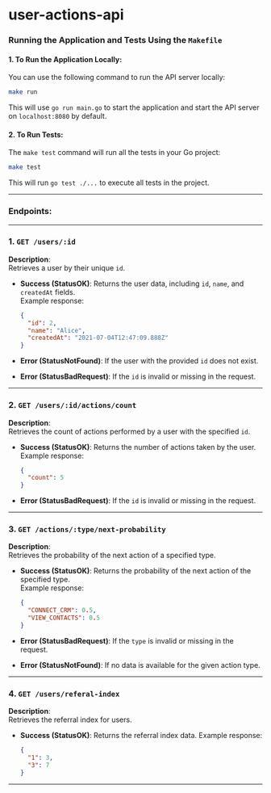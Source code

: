 # user-actions-api

### **Running the Application and Tests Using the `Makefile`**

#### 1. **To Run the Application Locally**:
   You can use the following command to run the API server locally:
   ```bash
   make run
   ```
   This will use `go run main.go` to start the application and start the API server on `localhost:8080` by default.

#### 2. **To Run Tests**:
   The `make test` command will run all the tests in your Go project:
   ```bash
   make test
   ```
   This will run `go test ./...` to execute all tests in the project.

---

### Endpoints:

---

### 1. **`GET /users/:id`**  
   **Description**:  
   Retrieves a user by their unique `id`.

   - **Success (StatusOK)**: Returns the user data, including `id`, `name`, and `createdAt` fields.  
     Example response:
     ```json
     {
       "id": 2,
       "name": "Alice",
       "createdAt": "2021-07-04T12:47:09.888Z"
     }
     ```

   - **Error (StatusNotFound)**: If the user with the provided `id` does not exist.  
   
   - **Error (StatusBadRequest)**: If the `id` is invalid or missing in the request.

---

### 2. **`GET /users/:id/actions/count`**  
   **Description**:  
   Retrieves the count of actions performed by a user with the specified `id`.

   - **Success (StatusOK)**: Returns the number of actions taken by the user.  
     Example response:
     ```json
     {
       "count": 5
     }
     ```

   - **Error (StatusBadRequest)**: If the `id` is invalid or missing in the request.

---

### 3. **`GET /actions/:type/next-probability`**  
   **Description**:  
   Retrieves the probability of the next action of a specified type.

   - **Success (StatusOK)**: Returns the probability of the next action of the specified type.  
     Example response:
     ```json
     {
       "CONNECT_CRM": 0.5,
       "VIEW_CONTACTS": 0.5
     }
     ```
   
   - **Error (StatusBadRequest)**: If the `type` is invalid or missing in the request.

   - **Error (StatusNotFound)**: If no data is available for the given action type.

---

### 4. **`GET /users/referal-index`**  
   **Description**:  
   Retrieves the referral index for users.

   - **Success (StatusOK)**: Returns the referral index data.
     Example response:
     ```json
     {
       "1": 3,
       "3": 7
     }
     ```
   
---